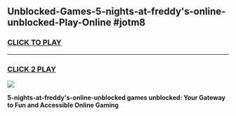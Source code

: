 
## Unblocked-Games-5-nights-at-freddy's-online-unblocked-Play-Online #jotm8
<h3>
<a href="https://news.freeplayer.one?title=5-nights-at-freddy's-online-unblocked&ref=3">CLICK TO PLAY</a></h3>
<hr>

<h3>
<a href="https://news.freeplayer.one?title=5-nights-at-freddy's-online-unblocked&ref=3">CLICK 2 PLAY</a>
  
</h3>

<a href="https://news.freeplayer.one?title=5-nights-at-freddy's-online-unblocked&ref=3"><img src="https://clearcache.store/games.png"></a>


**5-nights-at-freddy's-online-unblocked games unblocked: Your Gateway to Fun and Accessible Online Gaming**
